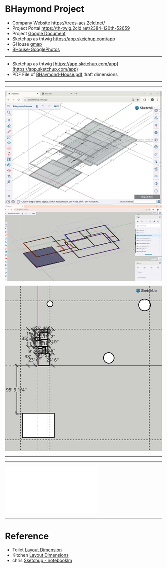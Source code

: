 # BHaymond Project
- Company Website https://trees-aes.2cld.net/
- Project Portal https://th-twig.2cld.net/2384-120th-52659
- Project [Google Document](https://docs.google.com/document/d/1C3fvE9ydsNZtzJGNiOnm_bmmYELydahbby49De00Z4c/edit?tab=t.l1t8mmpcf255)
- Sketchup as thtwig https://app.sketchup.com/app
- GHouse [gmap](https://www.google.com/maps/place/Winfield,+IA+52659/@41.1333787,-91.4509073,46m/data=!3m1!1e3!4m6!3m5!1s0x87e6a4a40e491b21:0xc8a55d674581fc!8m2!3d41.123083!4d-91.4412683!16zL20vMHNfZHc?entry=ttu&g_ep=EgoyMDI0MTIwOS4wIKXMDSoASAFQAw%3D%3D)
- [BHouse-GooglePhotos](https://photos.app.goo.gl/NYSvFPn7CVhgcRq98)

---

- Sketchup as thtwig [https://app.sketchup.com/app](https://app.sketchup.com/app)
- PDF File of [BHaymond-House.pdf](./BHaymond-House.pdf) draft dimensions

---
---
![thtwig-sketchup-bhaymod.JPG](thtwig-sketchup-bhaymod.JPG)
![sketchup-20250713](./BHaymond-House-Sketchup-20250713.PNG)


![BHaymond-House png](./BHaymond-House-Property.png)


---
---

![BHaymond-House pdf](./BHaymond-House.pdf)

---

# Reference
- Toilet [Layout Dimension](https://www.linkedin.com/pulse/blue-touch-lifestyles)
- Kitchen [Layout Dimensions](https://www.edrawsoft.com/free-kitchenlayout-templates.html)
- chris [Sketchup - notebooklm](https://notebooklm.google.com/notebook/bcc90fd3-5f1c-4e5a-8fa7-e1f896e3f288?pli=1)

